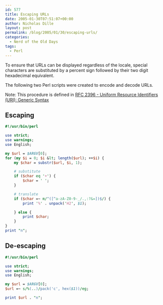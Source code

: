 ```yaml
---
id: 577
title: Escaping URLs
date: 2005-01-30T07:51:07+00:00
author: Nicholas Dille
layout: post
permalink: /blog/2005/01/30/escaping-urls/
categories:
  - Nerd of the Old Days
tags:
  - Perl
---
```

To ensure that URLs can be displayed regardless of the locale, special characters are substituted by a percent sign followed by their two digit hexadecimal equivalent.<!--more-->

The following two Perl scripts were created to encode and decode URLs.

Note: This procedure is defined in [RFC 2396 - Uniform Resource Identifiers (URI): Generic Syntax](http://www.ietf.org/rfc/rfc2396.txt)

## Escaping

```perl
#!/usr/bin/perl

use strict;
use warnings;
use English;

my $url = $ARGV[0];
for (my $i = 0; $i &lt; length($url); ++$i) {
    my $char = substr($url, $i, 1);

    # substitute
    if ($char eq '+') {
        $char = ' ';
    }

    # translate
    if ($char =~ m/^([^a-zA-Z0-9-_/.,:?&=])$/) {
        print '%' . unpack('H2', $1);

    } else {
        print $char;
    }
}
print "n";
```

## De-escaping

```perl
#!/usr/bin/perl

use strict;
use warnings;
use English;

my $url = $ARGV[0];
$url =~ s/%(..)/pack('c', hex($1))/eg;

print $url . "n";
```